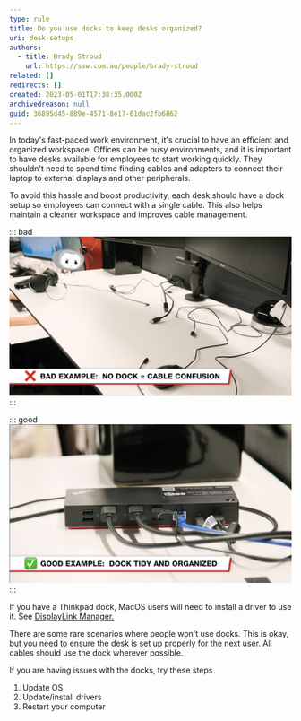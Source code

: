 ```yaml
---
type: rule
title: Do you use docks to keep desks organized?
uri: desk-setups
authors:
  - title: Brady Stroud
    url: https://ssw.com.au/people/brady-stroud
related: []
redirects: []
created: 2023-05-01T17:38:35.000Z
archivedreason: null
guid: 36895d45-889e-4571-8e17-61dac2fb6862
---
```


In today's fast-paced work environment, it's crucial to have an efficient and organized workspace. Offices can be busy environments, and it is important to have desks available for employees to start working quickly. They shouldn't need to spend time finding cables and adapters to connect their laptop to external displays and other peripherals.

To avoid this hassle and boost productivity, each desk should have a dock setup so employees can connect with a single cable. This also helps maintain a cleaner workspace and improves cable management.

<!-- endintro -->

::: bad
![Figure: Bad Example - Plug predators leave messy desks](bad-messy-desks.png)
:::

::: good
![Figure: Good Example - Clean desk with a dock](good-clean-desks.png)
:::

If you have a Thinkpad dock, MacOS users will need to install a driver to use it. 
See [DisplayLink Manager.](https://www.synaptics.com/products/displaylink-graphics/downloads/macos)

There are some rare scenarios where people won't use docks. This is okay, but you need to ensure the desk is set up properly for the next user. All cables should use the dock wherever possible. 

If you are having issues with the docks, try these steps

1. Update OS
2. Update/install drivers
3. Restart your computer

